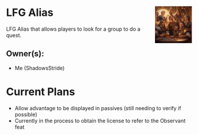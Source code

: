 <h1>LFG Alias<img align="right" src="image.png" width="100px"></h1>

LFG Alias that allows players to look for a group to do a quest.

## Owner(s):
- Me (ShadowsStride)

# Current Plans
- Allow advantage to be displayed in passives (still needing to verify if possible)
- Currently in the process to obtain the license to refer to the Observant feat